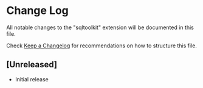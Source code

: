 # Change Log

All notable changes to the "sqltoolkit" extension will be documented in this file.

Check [Keep a Changelog](http://keepachangelog.com/) for recommendations on how to structure this file.

## [Unreleased]

- Initial release